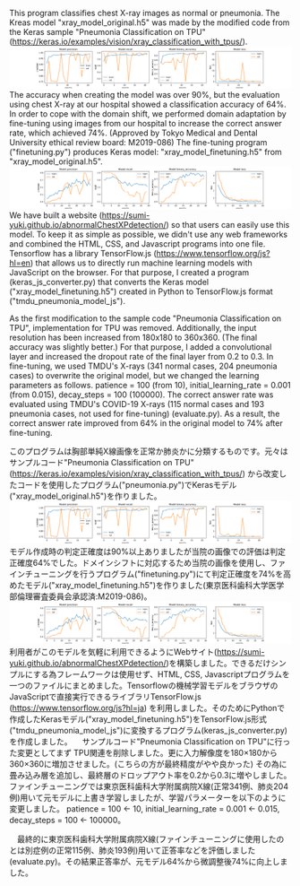  This program classifies chest X-ray images as normal or pneumonia. The Kreas model "xray_model_original.h5" was made by the modified code from the Keras sample "Pneumonia Classification on TPU" (https://keras.io/examples/vision/xray_classification_with_tpus/).
![Test Image 1](images/Originalearning.png)
 The accuracy when creating the model was over 90%, but the evaluation using chest X-ray at our hospital showed a classification accuracy of 64%. In order to cope with the domain shift, we performed domain adaptation by fine-tuning using images from our hospital to increase the correct answer rate, which achieved 74%. (Approved by Tokyo Medical and Dental University ethical review board: M2019-086) The fine-tuning program ("finetuning.py") produces Keras model: "xray_model_finetuning.h5" from "xray_model_original.h5".
![Test Image 2](images/Finetuninglearning.png)
We have built a website (https://sumi-yuki.github.io/abnormalChestXPdetection/) so that users can easily use this model. To keep it as simple as possible, we didn't use any web frameworks and combined the HTML, CSS, and Javascript programs into one file. Tensorflow has a library TensorFlow.js (https://www.tensorflow.org/js?hl=en) that allows us to directly run machine learning models with JavaScript on the browser. For that purpose, I created a program (keras_js_converter.py) that converts the Keras model ("xray_model_finetuning.h5") created in Python to TensorFlow.js format ("tmdu_pneumonia_model_js").

 As the first modification to the sample code "Pneumonia Classification on TPU", implementation for TPU was removed. Additionally, the input resolution has been increased from 180x180 to 360x360. (The final accuracy was slightly better.) For that purpose, I added a convolutional layer and increased the dropout rate of the final layer from 0.2 to 0.3.  In fine-tuning, we used TMDU's X-rays (341 normal cases, 204 pneumonia cases) to overwrite the original model, but we changed the learning parameters as follows.
patience = 100 (from 10), initial_learning_rate = 0.001 (from 0.015), decay_steps = 100 (100000).
 The correct answer rate was evaluated using TMDU's COVID-19 X-rays (115 normal cases and 193 pneumonia cases, not used for fine-tuning)  (evaluate.py). As a result, the correct answer rate improved from 64% in the original model to 74% after fine-tuning.

このプログラムは胸部単純X線画像を正常か肺炎かに分類するものです。元々はサンプルコード"Pneumonia Classification on TPU" (https://keras.io/examples/vision/xray_classification_with_tpus/) から改変したコードを使用したプログラム("pneumonia.py")でKerasモデル("xray_model_original.h5")を作りました。
![Test Image 1](images/Originalearning.png) 
　モデル作成時の判定正確度は90%以上ありましたが当院の画像での評価は判定正確度64%でした。ドメインシフトに対応するため当院の画像を使用し、ファインチューニングを行うプログラム("finetuning.py")にて判定正確度を74%を高めたモデル("xray_model_finetuning.h5")を作りました(東京医科歯科大学医学部倫理審査委員会承認済:M2019-086)。
![Test Image 2](images/Finetuninglearning.png) 
　利用者がこのモデルを気軽に利用できるようにWebサイト(https://sumi-yuki.github.io/abnormalChestXPdetection/)を構築しました。できるだけシンプルにする為フレームワークは使用せず、HTML, CSS, Javascriptプログラムを一つのファイルにまとめました。Tensorflowの機械学習モデルをブラウザのJavaScriptで直接実行できるライブラリTensorFlow.js (https://www.tensorflow.org/js?hl=ja) を利用しました。そのためにPythonで作成したKerasモデル("xray_model_finetuning.h5")をTensorFlow.js形式("tmdu_pneumonia_model_js")に変換するプログラム(keras_js_converter.py)を作成しました。
　サンプルコード"Pneumonia Classification on TPU"に行った変更としてまず  TPU関連を削除しました。更に入力解像度を180×180から360×360に増加させました。(こちらの方が最終精度がやや良かった) その為に畳み込み層を追加し、最終層のドロップアウト率を0.2から0.3に増やしました。ファインチューニングでは東京医科歯科大学附属病院X線(正常341例、肺炎204例)用いて元モデルに上書き学習しましたが、学習パラメーターを以下のように変更しました。
patience = 100 ← 10, initial_learning_rate = 0.001 ← 0.015, decay_steps = 100 ← 100000。
 
　最終的に東京医科歯科大学附属病院X線(ファインチューニングに使用したのとは別症例の正常115例、肺炎193例)用いて正答率などを評価しました(evaluate.py)。その結果正答率が、元モデル64%から微調整後74%に向上しました。
